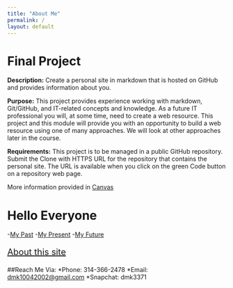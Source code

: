```yaml
---
title: "About Me"
permalink: /
layout: default
---
```


# Final Project 

**Description:** Create a personal site in markdown that is hosted on GitHub and provides information about you.

**Purpose:** This project provides experience working with markdown, Git/GitHub, and IT-related concepts and knowledge. As a future IT professional you will, at some time, need to create a web resource. This project and this module will provide you with an opportunity to build a web resource using one of many approaches. We will look at other approaches later in the course.

**Requirements:** This project is to be managed in a public GitHub repository. Submit the Clone with HTTPS URL for the repository that contains the personal site.  The URL is available when you click on the green Code button on a repository web page.


More information provided in [Canvas](https://umsystem.instructure.com/courses/114929/assignments/1493477?module_item_id=5137247)

# Hello Everyone

-[My Past](./MyPast.md)
-[My Present](./MyPresent.md)
-[My Future](./MyFuture.md)


<p style="font-size: 20px; color:#1F9AFE;">
<a href="./MyPast.md">About this site</a>
</p>


##Reach Me Via:
*Phone: 314-366-2478
*Email: dmk10042002@gmail.com
*Snapchat: dmk3371